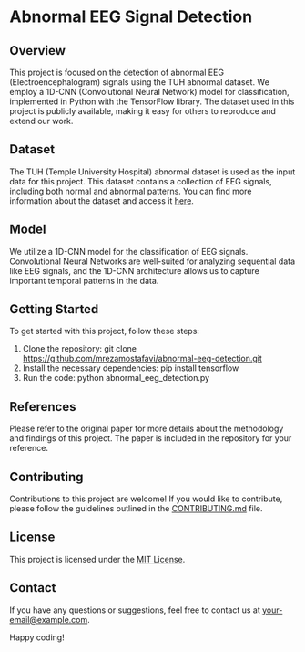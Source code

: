 # Abnormal EEG Signal Detection

## Overview
This project is focused on the detection of abnormal EEG (Electroencephalogram) signals using the TUH abnormal dataset. We employ a 1D-CNN (Convolutional Neural Network) model for classification, implemented in Python with the TensorFlow library. The dataset used in this project is publicly available, making it easy for others to reproduce and extend our work.

## Dataset
The TUH (Temple University Hospital) abnormal dataset is used as the input data for this project. This dataset contains a collection of EEG signals, including both normal and abnormal patterns. You can find more information about the dataset and access it [here](https://doi.org/10.3389/fnins.2016.00196).

## Model
We utilize a 1D-CNN model for the classification of EEG signals. Convolutional Neural Networks are well-suited for analyzing sequential data like EEG signals, and the 1D-CNN architecture allows us to capture important temporal patterns in the data.

## Getting Started
To get started with this project, follow these steps:

1. Clone the repository:
git clone https://github.com/mrezamostafavi/abnormal-eeg-detection.git
2. Install the necessary dependencies:
pip install tensorflow
3. Run the code:
python abnormal_eeg_detection.py

## References
Please refer to the original paper for more details about the methodology and findings of this project. The paper is included in the repository for your reference.

## Contributing
Contributions to this project are welcome! If you would like to contribute, please follow the guidelines outlined in the [CONTRIBUTING.md](CONTRIBUTING.md) file.

## License
This project is licensed under the [MIT License](LICENSE).

## Contact
If you have any questions or suggestions, feel free to contact us at [your-email@example.com](mailto:your-email@example.com).

Happy coding!
